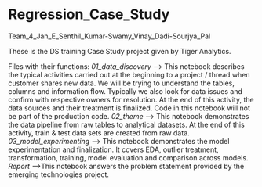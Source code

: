 # Regression_Case_Study
Team_4_Jan_E_Senthil_Kumar-Swamy_Vinay_Dadi-Sourjya_Pal

These is the DS training Case Study project given by Tiger Analytics. 


Files with their functions:
*01_data_discovery* --> This notebook describes the typical activities carried out  at the beginning to a project / thread when customer shares new data. We will be trying to understand the tables, columns and information flow. Typically we also look for data issues and confirm with respective owners for resolution. At the end of this activity, the data sources and their treatment is finalized. Code in this notebook will not be part of the production code.
*02_theme* --> This notebook demonstrates the data pipeline from raw tables to analytical datasets. At the end of this activity, train & test data sets are created from raw data.
*03_model_experimenting* --> This notebook demonstrates the model experimentation and finalization. It covers EDA, outlier treatment, transformation, training, model evaluation and comparison across models.
*Report* -->This notebook answers the problem statement provided by the emerging technologies project.
